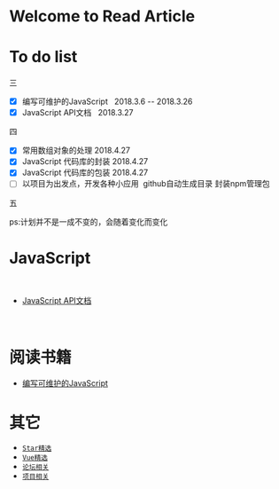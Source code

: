 # Welcome to Read Article


# To do list

三
- [x] 编写可维护的JavaScript   2018.3.6 -- 2018.3.26
- [x] JavaScript API文档   2018.3.27

四
- [x] 常用数组对象的处理 2018.4.27
- [x] JavaScript 代码库的封装 2018.4.27
- [x] JavaScript 代码库的包装 2018.4.27
- [ ] 以项目为出发点，开发各种小应用  github自动生成目录 封装npm管理包

五

ps:计划并不是一成不变的，会随着变化而变化



# JavaScript

​

* [JavaScript API文档](https://github.com/heightzhang/Reading-and-Reality/tree/master/JavaScript)

  ​

# 阅读书籍

* [编写可维护的JavaScript](https://github.com/heightzhang/Reading-and-Reality/tree/master/%E9%98%85%E8%AF%BB%E4%B9%A6%E7%B1%8D)

# 其它

* [`Star精选`](https://github.com/heightzhang/Reading-and-Reality/blob/master/%E5%85%B6%E5%AE%83/Star%E7%B2%BE%E9%80%89.md)
* [`Vue精选`](https://github.com/heightzhang/Reading-and-Reality/blob/master/%E5%85%B6%E5%AE%83/Vue%E7%B2%BE%E9%80%89.md)
* [`论坛相关`](https://github.com/heightzhang/Reading-and-Reality/blob/master/%E5%85%B6%E5%AE%83/%E8%AE%BA%E5%9D%9B%E7%9B%B8%E5%85%B3.md)
* [`项目相关`](https://github.com/heightzhang/Reading-and-Reality/blob/master/%E5%85%B6%E5%AE%83/%E9%A1%B9%E7%9B%AE%E7%9B%B8%E5%85%B3.md)


